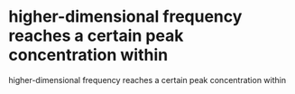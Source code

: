 # higher-dimensional frequency reaches a certain peak concentration within

higher-dimensional frequency reaches a certain peak concentration within